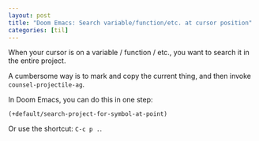 ```yaml
---
layout: post
title: "Doom Emacs: Search variable/function/etc. at cursor position"
categories: [til]
---
```


When your cursor is on a variable / function / etc., you want
to search it in the entire project.

A cumbersome way is to mark and copy the current thing, and then invoke `counsel-projectile-ag`. 

In Doom Emacs, you can do this in one step:

```elisp
(+default/search-project-for-symbol-at-point)
```

Or use the shortcut: `C-c p .`.

